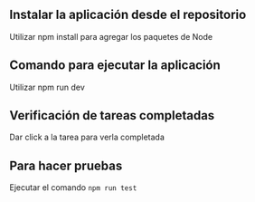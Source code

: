 ## Instalar la aplicación desde el repositorio

Utilizar npm install para agregar los paquetes de Node

## Comando para ejecutar la aplicación

Utilizar npm run dev

## Verificación de tareas completadas

Dar click a la tarea para verla completada

## Para hacer pruebas

Ejecutar el comando ```npm run test```